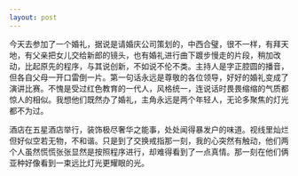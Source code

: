 ```yaml
---
layout: post
---
```

今天去参加了一个婚礼，据说是请婚庆公司策划的，中西合璧，很不一样，有拜天地，有父亲把女儿交给新郎的镜头，也有婚礼进行曲下踱步慢走的片段，稍加改动，比起原先的程序，与其说创新，不如说不伦不类。主持人是字正腔圆的播音，但各自父母一开口雷倒一片。第一句话永远是尊敬的各位领导，好好的婚礼变成了演讲比赛。不愧是受过红色教育的一代人，风格统一，连说话时畏畏缩缩的气质都惊人的相似。我想他们既然办了婚礼，主角永远是两个年轻人，无论多聚焦的灯光都不为过。

酒店在五星酒店举行，装饰极尽奢华之能事，处处闻得暴发户的味道。视线里灿烂但好似空若无物，不和谐。只是到了交换戒指那一刻，我的心突然有触动，他们两个人虽然慌慌张张显然是按照程序进行，却难得看到了一点真情。那一刻在他们俩亚种好像看到一束远比灯光更耀眼的光。